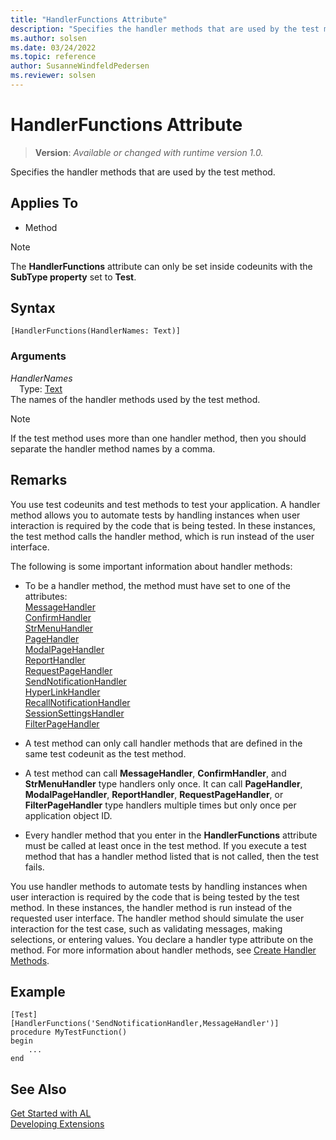 ```yaml
---
title: "HandlerFunctions Attribute"
description: "Specifies the handler methods that are used by the test method."
ms.author: solsen
ms.date: 03/24/2022
ms.topic: reference
author: SusanneWindfeldPedersen
ms.reviewer: solsen
---
```

[//]: # (START>DO_NOT_EDIT)
[//]: # (IMPORTANT:Do not edit any of the content between here and the END>DO_NOT_EDIT.)
[//]: # (Any modifications should be made in the .xml files in the ModernDev repo.)

# HandlerFunctions Attribute
> **Version**: _Available or changed with runtime version 1.0._

Specifies the handler methods that are used by the test method.


## Applies To

- Method

> [!NOTE]
> The **HandlerFunctions** attribute can only be set inside codeunits with the **SubType property** set to **Test**.

## Syntax

```AL
[HandlerFunctions(HandlerNames: Text)]
```

### Arguments
*HandlerNames*  
&emsp;Type: [Text](../methods-auto/text/text-data-type.md)  
The names of the handler methods used by the test method.  

[//]: # (IMPORTANT: END>DO_NOT_EDIT)

> [!NOTE]  
> If the test method uses more than one handler method, then you should separate the handler method names by a comma.  
  
## Remarks

You use test codeunits and test methods to test your application. A handler method allows you to automate tests by handling instances when user interaction is required by the code that is being tested. In these instances, the test method calls the handler method, which is run instead of the user interface.  
  
The following is some important information about handler methods:  
  
- To be a handler method, the method must have set to one of the attributes:  
  [MessageHandler](devenv-messagehandler-attribute.md)  
  [ConfirmHandler](devenv-confirmhandler-attribute.md)  
  [StrMenuHandler](devenv-strmenuhandler-attribute.md)  
  [PageHandler](devenv-pagehandler-attribute.md)  
  [ModalPageHandler](devenv-modalpagehandler-attribute.md)  
  [ReportHandler](devenv-reporthandler-attribute.md)  
  [RequestPageHandler](devenv-requestpagehandler-attribute.md)  
  [SendNotificationHandler](devenv-sendnotificationhandler-attribute.md)  
  [HyperLinkHandler](devenv-hyperlinkhandler-attribute.md)  
  [RecallNotificationHandler](devenv-recallnotificationhandler-attribute.md)  
  [SessionSettingsHandler](devenv-sessionsettingshandler-attribute.md)  
  [FilterPageHandler](devenv-filterpagehandler-attribute.md)
  
- A test method can only call handler methods that are defined in the same test codeunit as the test method.  
  
- A test method can call **MessageHandler**, **ConfirmHandler**, and **StrMenuHandler** type handlers only once. It can call **PageHandler**, **ModalPageHandler**, **ReportHandler**, **RequestPageHandler**, or **FilterPageHandler** type handlers multiple times but only once per application object ID.  
  
- Every handler method that you enter in the **HandlerFunctions** attribute must be called at least once in the test method. If you execute a test method that has a handler method listed that is not called, then the test fails.  

You use handler methods to automate tests by handling instances when user interaction is required by the code that is being tested by the test method. In these instances, the handler method is run instead of the requested user interface. The handler method should simulate the user interaction for the test case, such as validating messages, making selections, or entering values. You declare a handler type attribute on the method. For more information about handler methods, see [Create Handler Methods](../devenv-creating-handler-methods.md).

## Example

```AL
[Test]
[HandlerFunctions('SendNotificationHandler,MessageHandler')]
procedure MyTestFunction()
begin
    ...
end
```

## See Also  
[Get Started with AL](../devenv-get-started.md)  
[Developing Extensions](../devenv-dev-overview.md)